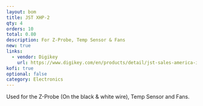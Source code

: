```yaml
---
layout: bom
title: JST XHP-2
qty: 4
orders: 10
total: 0.80
description: For Z-Probe, Temp Sensor & Fans
new: true
links:
  - vendor: Digikey
    url: https://www.digikey.com/en/products/detail/jst-sales-america-inc/XHP-2/555485
kofi: true
optional: false
category: Electronics
---
```


Used for the Z-Probe (On the black & white wire), Temp Sensor and Fans.